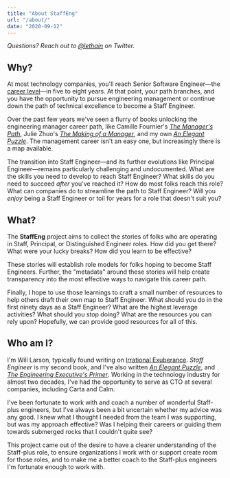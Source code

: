 ```yaml
---
title: "About StaffEng"
url: "/about/"
date: "2020-09-12"
---
```


*Questions? Reach out to [@lethain](https://twitter.com/lethain) on Twitter.*


## Why?

At most technology companies, you'll reach Senior Software Engineer—the [career level](https://lethain.com/mailbag-beyond-career-level/)—in five to eight years. At that point, your path branches, and you have the opportunity to pursue engineering management or continue down the path of technical excellence to become a Staff Engineer.

Over the past few years we've seen a flurry of books unlocking the engineering manager career path, like Camille Fournier's [*The Manager's Path*](https://www.amazon.com/Managers-Path-Leaders-Navigating-Growth/dp/1491973897), Julie Zhuo's [*The Making of a Manager*](https://www.amazon.com/Making-Manager-What-Everyone-Looks/dp/0735219567/), and my own [*An Elegant Puzzle*](https://www.amazon.com/Elegant-Puzzle-Systems-Engineering-Management/dp/1732265186). The management career isn't an easy one, but increasingly there is a map available.

The transition into Staff Engineer—and its further evolutions like Principal Engineer—remains particularly challenging and undocumented. What are the skills you need to develop to reach Staff Engineer? What skills do you need to succeed *after* you've reached it? How do most folks reach this role? What can companies do to streamline the path to Staff Engineer? Will you *enjoy* being a Staff Engineer or toil for years for a role that doesn't suit you?

## What?

The **StaffEng** project aims to collect the stories of folks who are operating in Staff, Principal, or Distinguished Engineer roles. How did you get there? What were your lucky breaks? How did you learn to be effective?

These stories will establish role models for folks hoping to become Staff Engineers. Further, the "metadata" around these stories will help create transparency into the most effective ways to navigate this career path.

Finally, I hope to use those learnings to craft a small number of resources to help others draft their own map to Staff Engineer. What should you do in the first ninety days as a Staff Engineer? What are the highest leverage activities? What should you stop doing? What are the resources you can rely upon? Hopefully, we can provide good resources for all of this.


## Who am I?

I'm Will Larson, typically found writing on [Irrational Exuberance](https://lethain.com/).
_Staff Engineer_ is my second book, and I've also written
_[An Elegant Puzzle](https://www.amazon.com/Elegant-Puzzle-Systems-Engineering-Management/dp/1732265186)_,
and
_[The Engineering Executive's Primer](https://www.amazon.com/Engineering-Executives-Primer-Impactful-Leadership/dp/1098149483/)_.
Working in the technology industry for almost two decades, I've had the opportunity to serve as CTO at several companies, including Carta and Calm.

I've been fortunate to work with and coach a number of wonderful Staff-plus engineers, but I've always been a bit uncertain whether my advice was any good. I knew what I thought I needed from the team I was supporting, but was my approach effective? Was I helping their careers or guiding them towards submerged rocks that I couldn't quite see?

This project came out of the desire to have a clearer understanding of the Staff-plus role, to ensure organizations I work with or support create room for those roles, and to make me a better coach to the Staff-plus engineers I'm fortunate enough to work with.
